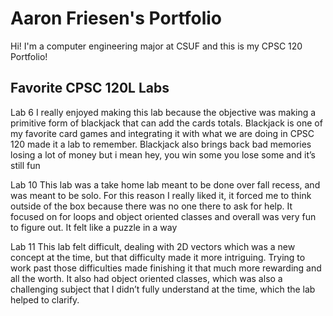 
# Aaron Friesen's Portfolio

Hi! I'm a computer engineering major at CSUF and this is my CPSC 120 Portfolio!

## Favorite CPSC 120L Labs

Lab 6
I really enjoyed making this lab because the objective was making a primitive form of blackjack that can add the cards totals. Blackjack is one of my favorite card games and integrating it with what we are doing in CPSC 120 made it a lab to remember. Blackjack also brings back bad memories losing a lot of money but i mean hey, you win some you lose some and it’s still fun

Lab 10
This lab was a take home lab meant to be done over fall recess, and was meant to be solo. For this reason I really liked it, it forced me to think outside of the box because there was no one there to ask for help. It focused on for loops and object oriented classes and overall was very fun to figure out. It felt like a puzzle in a way

Lab 11
This lab felt difficult, dealing with 2D vectors which was a new concept at the time, but that difficulty made it more intriguing. Trying to work past those difficulties made finishing it that much more rewarding and all the worth. It also had object oriented classes, which was also a challenging subject that I didn’t fully understand at the time, which the lab helped to clarify.
